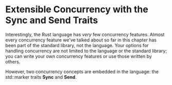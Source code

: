 # Extensible Concurrency with the Sync and Send Traits

Interestingly, the Rust language has *very* few concurrency features. Almost every concurrency
feature we've talked about so far in this chapter has been part of the standard library, not the
language. Your options for handling concurrency are not limited to the language or the standard
library; you can write your own concurrency features or use those written by others.

However, two concurrency concepts are embedded in the language: the std::marker traits **Sync**
and **Send**.

